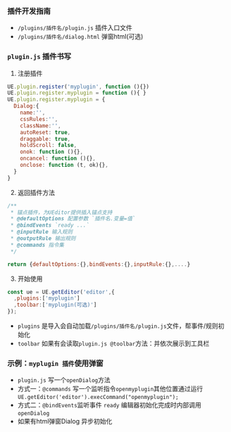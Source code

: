 ### 插件开发指南
 
- `/plugins/插件名/plugin.js` 插件入口文件
- `/plugins/插件名/dialog.html` 弹窗html(可选)

### `plugin.js` 插件书写

1. 注册插件

``` js
UE.plugin.register('myplugin', function (){})
UE.plugin.register.myplugin = function (){ }
UE.plugin.register.myplugin = {
  Dialog:{
    name:'',
    cssRules:'',
    className:'',
    autoReset: true,
    draggable: true,
    holdScroll: false,
    onok: function (){},
    oncancel: function (){},
    onclose: function (t, ok){},
  }
}

```
2. 返回插件方法
```js
/**
 * 锚点插件，为UEditor提供插入锚点支持
 * @defaultOptions 配置参数 `插件名.变量=值` 
 * @bindEvents `ready ...`
 * @inputRule 输入规则
 * @outputRule 输出规则
 * @commands 指令集
 */

return {defaultOptions:{},bindEvents:{},inputRule:{},....}
```
3. 开始使用
```js
const ue = UE.getEditor('editor',{
  ,plugins:['myplugin']
  ,toolbar:['myplugin(可选)']
});
```
- `plugins` 是导入会自动加载`/plugins/插件名/plugin.js`文件，帮事件/规则初始化
- `toolbar` 如果有会读取`plugin.js @toolbar`方法：并依次展示到工具栏

### 示例：`myplugin 插件`使用弹窗
- `plugin.js` 写一个`openDialog`方法
- 方式一：`@commands` 写一个监听指令`openmyplugin`其他位置通过运行`UE.getEditor('editor').execCommand("openmyplugin");`
- 方式二：`@bindEvents`监听事件 `ready` 编辑器初始化完成时内部调用 `openDialog`
- 如果有html弹窗Dialog 异步初始化

### 